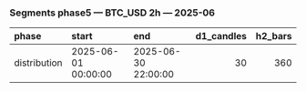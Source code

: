 ### Segments phase5 — BTC_USD 2h — 2025-06

| phase        | start               | end                 |   d1_candles |   h2_bars |
|:-------------|:--------------------|:--------------------|-------------:|----------:|
| distribution | 2025-06-01 00:00:00 | 2025-06-30 22:00:00 |           30 |       360 |